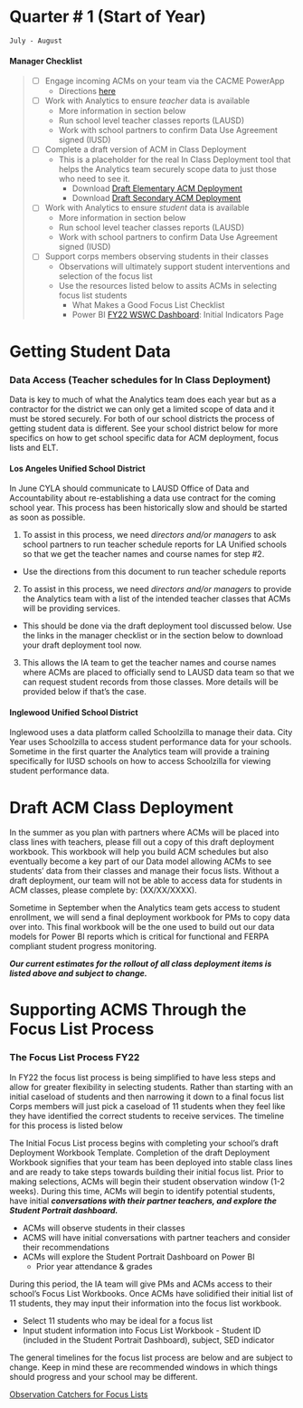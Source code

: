 # Quarter # 1 (Start of Year)
```
July - August
```
#### Manager Checklist
>- [ ] Engage incoming ACMs on your team via the CACME PowerApp
>     - Directions [here](cacme.md)
>- [ ] Work with Analytics to ensure *teacher* data is available
>     - More information in section below
>     - Run school level teacher classes reports (LAUSD)
>     - Work with school partners to confirm Data Use Agreement signed (IUSD) 
>- [ ] Complete a draft version of ACM in Class Deployment
>     - This is a placeholder for the real In Class Deployment tool that helps the Analytics team securely scope data to just those who need to see it.
>       - Download [Draft Elementary ACM Deployment](https://bit.ly/3vyxqcv) 
>       - Download [Draft Secondary ACM Deployment](https://bit.ly/3vyxqcv)
>- [ ] Work with Analytics to ensure *student* data is available
>     - More information in section below
>     - Run school level teacher classes reports (LAUSD)
>     - Work with school partners to confirm Data Use Agreement signed (IUSD)
>- [ ] Support corps members observing students in their classes
>     - Observations will ultimately support student interventions and selection of the focus list
>     - Use the resources listed below to assits ACMs in selecting focus list students
>        - What Makes a Good Focus List Checklist
>        - Power BI [FY22 WSWC Dashboard](https://bit.ly/3i2TCaW): Initial Indicators Page


# Getting Student Data
### Data Access (Teacher schedules for In Class Deployment)

Data is key to much of what the Analytics team does each year but as a contractor for the district we can only get a limited scope of data and it must be stored securely. For both of our school districts the process of getting student data is different. See your school district below for more specifics on how to get school specific data for ACM deployment, focus lists and ELT.


#### Los Angeles Unified School District

In June CYLA should communicate to LAUSD Office of Data and Accountability about re-establishing a data use contract for the coming school year. This process has been historically slow and should be started as soon as possible. 

1. To assist in this process, we need *directors and/or managers* to ask school partners to run teacher schedule reports for LA Unified schools so that we get the teacher names and course names for step #2.
- Use the directions from this document to run teacher schedule reports

2. To assist in this process, we need *directors and/or managers* to provide the Analytics team with a list of the intended teacher classes that ACMs will be providing services. 
- This should be done via the draft deployment tool discussed below. Use the links in the manager checklist or in the section below to download your draft deployment tool now. 

3. This allows the IA team to get the teacher names and course names where ACMs are placed to officially send to LAUSD data team so that we can request student records from those classes. More details will be provided below if that’s the case.


#### Inglewood Unified School District


Inglewood uses a data platform called Schoolzilla to manage their data. City Year uses Schoolzilla to access student performance data for your schools. Sometime in the first quarter the Analytics team will provide a training specifically for IUSD schools on how to access Schoolzilla for viewing student performance data.

# Draft ACM Class Deployment
 In the summer as you plan with partners where ACMs will be placed into class lines with teachers, please fill out a copy of this draft deployment workbook. This workbook will help you build ACM schedules but also eventually become a key part of our Data model allowing ACMs to see students’ data from their classes and manage their focus lists. Without a draft deployment, our team will not be able to access data for students in ACM classes, please complete by: (XX/XX/XXXX).

 Sometime in September when the Analytics team gets access to student enrollment, we will send a final deployment workbook for PMs to copy data over into. This final workbook will be the one used to build out our data models for Power BI reports which is critical for functional and FERPA compliant student progress monitoring.

 ***Our current estimates for the rollout of all class deployment items is listed above and subject to change.***

# Supporting ACMS Through the Focus List Process
### The Focus List Process FY22
 In FY22 the focus list process is being simplified to have less steps and allow for greater flexibility in selecting students. Rather than starting with an initial caseload of students and then narrowing it down to a final focus list Corps members will just pick a caseload of 11 students when they feel like they have identified the correct students to receive services. The timeline for this process is listed below

 The Initial Focus List process begins with completing your school’s draft Deployment Workbook Template. Completion of the draft Deployment Workbook signifies that your team has been deployed into stable class lines and are ready to take steps towards building their initial focus list. Prior to making selections, ACMs will begin their student observation window (1-2 weeks). During this time, ACMs will begin to identify potential students, have initial ***conversations with their partner teachers, and explore the Student Portrait dashboard.***

 - ACMs will observe students in their classes
 - ACMS will have initial conversations with partner teachers and consider their recommendations
 - ACMs will explore the Student Portrait Dashboard on Power BI
      - Prior year attendance & grades

 During this period, the IA team will give PMs and ACMs access to their school’s Focus List Workbooks. Once ACMs have solidified their initial list of 11 students, they may input their information into the focus list workbook.

 - Select 11 students who may be ideal for a focus list
 - Input student information into Focus List Workbook
         - Student ID (included in the Student Portrait Dashboard), subject, SED indicator

 The general timelines for the focus list process are below and are subject to change. Keep in mind these are recommended windows in which things should progress and your school may be different.

 [Observation Catchers for Focus Lists](https://www.tablesgenerator.com/markdown_tables)